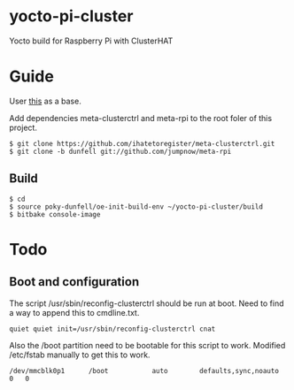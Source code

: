 # yocto-pi-cluster
Yocto build for Raspberry Pi with ClusterHAT

# Guide
User [this](https://jumpnowtek.com/rpi/Raspberry-Pi-Systems-with-Yocto.html) as a base.

Add dependencies meta-clusterctrl and meta-rpi to the root foler of this project.

    $ git clone https://github.com/ihatetoregister/meta-clusterctrl.git
    $ git clone -b dunfell git://github.com/jumpnow/meta-rpi


## Build

    $ cd
    $ source poky-dunfell/oe-init-build-env ~/yocto-pi-cluster/build
    $ bitbake console-image

# Todo

## Boot and configuration
The script /usr/sbin/reconfig-clusterctrl should be run at boot. Need to find a way to append this to cmdline.txt. 

    quiet quiet init=/usr/sbin/reconfig-clusterctrl cnat

Also the /boot partition need to be bootable for this script to work. Modified /etc/fstab manually to get this to work. 

    /dev/mmcblk0p1      /boot           auto        defaults,sync,noauto    0   0
